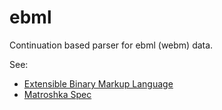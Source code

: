 # ebml
Continuation based parser for ebml (webm) data.

See:

- [Extensible Binary Markup Language](https://matroska-org.github.io/libebml/)
- [Matroshka Spec](https://matroska.org/technical/specs/index.html)
